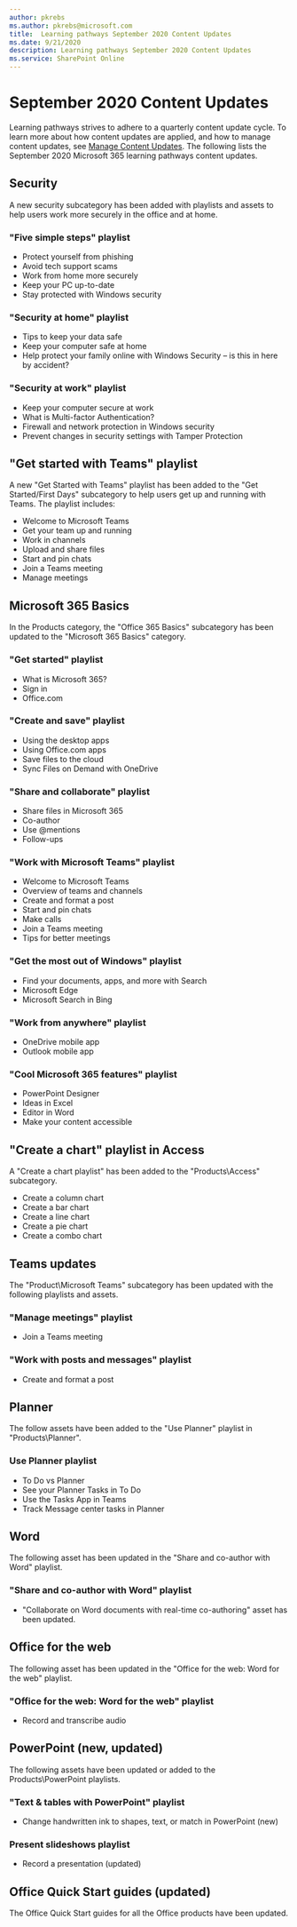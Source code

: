 ```yaml
---
author: pkrebs
ms.author: pkrebs@microsoft.com
title:  Learning pathways September 2020 Content Updates
ms.date: 9/21/2020
description: Learning pathways September 2020 Content Updates
ms.service: SharePoint Online
---
```


# September 2020 Content Updates
Learning pathways strives to adhere to a quarterly content update cycle. To learn more about how content updates are applied, and how to manage content updates, see [Manage Content Updates](custom_contentupdatesmanage.md). The following lists the September 2020 Microsoft 365 learning pathways content updates. 

## Security
A new security subcategory has been added with playlists and assets to help users work more securely in the office and at home. 

### "Five simple steps" playlist
- Protect yourself from phishing
- Avoid tech support scams
- Work from home more securely
- Keep your PC up-to-date
- Stay protected with Windows security

### "Security at home" playlist
- Tips to keep your data safe
- Keep your computer safe at home
- Help protect your family online with Windows Security – is this in here by accident?

### "Security at work" playlist
- Keep your computer secure at work
- What is Multi-factor Authentication?
- Firewall and network protection in Windows security
- Prevent changes in security settings with Tamper Protection

## "Get started with Teams" playlist
A new "Get Started with Teams" playlist has been added to the "Get Started/First Days" subcategory to help users get up and running with Teams. The playlist includes:
- Welcome to Microsoft Teams  
- Get your team up and running
- Work in channels  
- Upload and share files 
- Start and pin chats  
- Join a Teams meeting 
- Manage meetings 
 
## Microsoft 365 Basics
In the Products category, the "Office 365 Basics" subcategory has been updated to the "Microsoft 365 Basics" category. 

### "Get started" playlist
- What is Microsoft 365?
- Sign in
- Office.com

### "Create and save" playlist
- Using the desktop apps
- Using Office.com apps
- Save files to the cloud
- Sync Files on Demand with OneDrive

### "Share and collaborate" playlist
- Share files in Microsoft 365
- Co-author
- Use @mentions
- Follow-ups

### "Work with Microsoft Teams" playlist
- Welcome to Microsoft Teams
- Overview of teams and channels
- Create and format a post
- Start and pin chats
- Make calls
- Join a Teams meeting
- Tips for better meetings

### "Get the most out of Windows" playlist
- Find your documents, apps, and more with Search
- Microsoft Edge
- Microsoft Search in Bing

### "Work from anywhere" playlist
- OneDrive mobile app
- Outlook mobile app

### "Cool Microsoft 365 features" playlist
- PowerPoint Designer
- Ideas in Excel
- Editor in Word
- Make your content accessible

## "Create a chart" playlist in Access
A "Create a chart playlist" has been added to the "Products\Access" subcategory.  
- Create a column chart
- Create a bar chart
- Create a line chart
- Create a pie chart
- Create a combo chart

## Teams updates
The "Product\Microsoft Teams" subcategory has been updated with the following playlists and assets. 

### "Manage meetings" playlist
- Join a Teams meeting
### "Work with posts and messages" playlist
- Create and format a post

## Planner 
The follow assets have been added to the "Use Planner" playlist in "Products\Planner".
### Use Planner playlist
- To Do vs Planner
- See your Planner Tasks in To Do
- Use the Tasks App in Teams
- Track Message center tasks in Planner

## Word
The following asset has been updated in the "Share and co-author with Word" playlist.

### "Share and co-author with Word" playlist
- "Collaborate on Word documents with real-time co-authoring" asset has been updated. 

## Office for the web
The following asset has been updated in the "Office for the web: Word for the web" playlist.

### "Office for the web: Word for the web" playlist
- Record and transcribe audio

## PowerPoint (new, updated)
The following assets have been updated or added to the Products\PowerPoint playlists. 

### "Text & tables with PowerPoint" playlist
- Change handwritten ink to shapes, text, or match in PowerPoint (new)

### Present slideshows playlist
- Record a presentation (updated)

## Office Quick Start guides (updated)
The Office Quick Start guides for all the Office products have been updated. 




